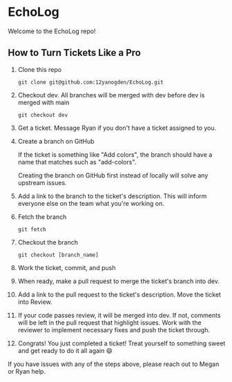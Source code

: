 # EchoLog

Welcome to the EchoLog repo!

## How to Turn Tickets Like a Pro

1. Clone this repo

    `git clone git@github.com:12yanogden/EchoLog.git`

2. Checkout dev. All branches will be merged with dev before dev is merged with main

    `git checkout dev`

3. Get a ticket. Message Ryan if you don't have a ticket assigned to you.
4. Create a branch on GitHub
   
   If the ticket is something like "Add colors", the branch should have a name that matches such as "add-colors".

   Creating the branch on GitHub first instead of locally will solve any upstream issues.

5. Add a link to the branch to the ticket's description. This will inform everyone else on the team what you're working on.

6. Fetch the branch
   
   `git fetch`

7. Checkout the branch

    `git checkout [branch_name]`

8. Work the ticket, commit, and push
9. When ready, make a pull request to merge the ticket's branch into dev.
10. Add a link to the pull request to the ticket's description. Move the ticket into Review.
11. If your code passes review, it will be merged into dev. If not, comments will be left in the pull request that highlight issues. Work with the reviewer to implement necessary fixes and push the ticket through.
12. Congrats! You just completed a ticket! Treat yourself to something sweet and get ready to do it all again 😄

If you have issues with any of the steps above, please reach out to Megan or Ryan help.